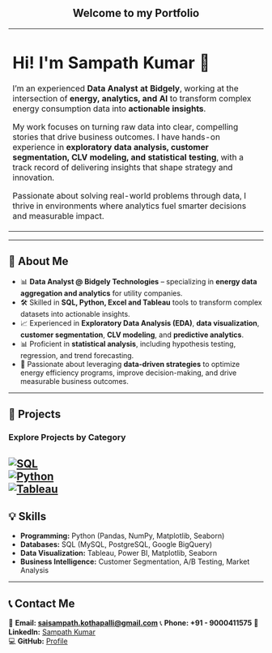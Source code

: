 <div align="center">
  <h2>Welcome to my Portfolio</h2>
</div>

<table>
  <tr>
    <td width="100%">
      <h1>Hi! I'm Sampath Kumar 👋</h1>
      <p>
        I’m an experienced <strong>Data Analyst at Bidgely</strong>, working at the intersection of 
        <strong>energy, analytics, and AI</strong> to transform complex energy consumption data into 
        <strong>actionable insights</strong>. 
      </p>
      <p>
        My work focuses on turning raw data into clear, compelling stories that drive business outcomes. 
        I have hands-on experience in <strong>exploratory data analysis, customer segmentation, CLV modeling, and statistical testing</strong>, 
        with a track record of delivering insights that shape strategy and innovation.
      </p>
      <p>
        Passionate about solving real-world problems through data, I thrive in environments where analytics fuel 
        smarter decisions and measurable impact.
      </p>
    </td>
  </tr>
</table>

---

## 🔹 **About Me**
- 📊 **Data Analyst @ Bidgely Technologies** – specializing in **energy data aggregation and analytics** for utility companies.  
- 🛠 Skilled in **SQL, Python, Excel and Tableau** tools to transform complex datasets into actionable insights.  
- 📈 Experienced in **Exploratory Data Analysis (EDA)**, **data visualization**, **customer segmentation**, **CLV modeling**, and **predictive analytics**.  
- 📊 Proficient in **statistical analysis**, including hypothesis testing, regression, and trend forecasting.  
- 🌟 Passionate about leveraging **data-driven strategies** to optimize energy efficiency programs, improve decision-making, and drive measurable business outcomes.  
---

## 📌 **Projects**
### **Explore Projects by Category**
[![SQL](https://img.shields.io/badge/SQL-blue)](https://github.com/sampath-kothapalli/Portfolio?tab=readme-ov-file#sql)  
[![Python](https://img.shields.io/badge/Python-green)](https://github.com/sampath-kothapalli/Portfolio?tab=readme-ov-file#python)  
[![Tableau](https://img.shields.io/badge/Tableau-orange)](https://github.com/sampath-kothapalli/Portfolio?tab=readme-ov-file#tableau)  
---

## 💡 **Skills**
- **Programming:** Python (Pandas, NumPy, Matplotlib, Seaborn)
- **Databases:** SQL (MySQL, PostgreSQL, Google BigQuery)
- **Data Visualization:** Tableau, Power BI, Matplotlib, Seaborn
- **Business Intelligence:** Customer Segmentation, A/B Testing, Market Analysis
---

<!-- ## 🎓 **Education**
📖 **Degree:** [Your Degree]  
🏛️ **Institution:** [Your Institution]  
📆 **Graduation Year:** [Year]  
---
 -->
## 📞 **Contact Me**
📩 **Email: saisampath.kothapalli@gmail.com** 
📞 **Phone: +91 - 9000411575**
🔗 **LinkedIn:** [Sampath Kumar](https://www.linkedin.com/in/sampath-kumar-bb519b160/)  
💻 **GitHub:** [Profile](https://github.com/sampath-kothapalli)  
